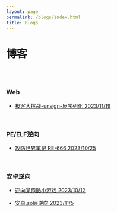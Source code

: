 ```yaml
---
layout: page
permalink: /blogs/index.html
title: Blogs
---
```


# 博客

<br><br>

### Web

-  [极客大挑战-unsign-反序列化 2023/11/19](https://54huarui.github.io/blogs/unis)




<br>

### PE/ELF逆向

-  [攻防世界笔记 RE-666 2023/10/25 ](https://54huarui.github.io/blogs/RE-666)


<br>

### 安卓逆向


- [逆向某跑酷小游戏 2023/10/12 ](https://54huarui.github.io/blogs/paoku)

- [安卓.so层逆向 2023/11/5 ](https://54huarui.github.io/blogs/so)

<br>

